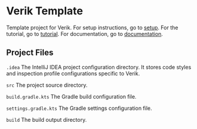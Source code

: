 # Verik Template

Template project for Verik. For setup instructions, go to [setup](https://verik.io/setup/index.html). For the tutorial,
go to [tutorial](https://verik.io/tutorial/index.html). For documentation, go
to [documentation](https://verik.io/docs/index.html).

## Project Files

`.idea`
The IntelliJ IDEA project configuration directory. It stores code styles and inspection profile
configurations specific to Verik.

`src`
The project source directory.

`build.gradle.kts`
The Gradle build configuration file.

`settings.gradle.kts`
The Gradle settings configuration file.

`build`
The build output directory.

